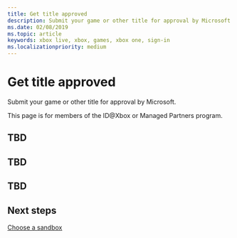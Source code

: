 ```yaml
---
title: Get title approved
description: Submit your game or other title for approval by Microsoft.
ms.date: 02/08/2019
ms.topic: article
keywords: xbox live, xbox, games, xbox one, sign-in
ms.localizationpriority: medium
---
```

# Get title approved

Submit your game or other title for approval by Microsoft.

This page is for members of the ID@Xbox or Managed Partners program.


## TBD


## TBD


## TBD


## Next steps

[Choose a sandbox](choose-sandbox.md)
